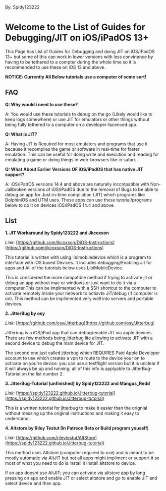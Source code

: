 By: Spidy123222
# Welcome to the List of Guides for Debugging/JIT on iOS/iPadOS 13+
This Page has List of Guides for Debugging and doing JIT on iOS/iPadOS 13+ but some of this can work in lower versions with less convinence by having to be tethered to a compter during the whole time so it is recommended to use these on iOS 13 and above.

**NOTICE: Currently All Below tutorials use a computer of some sort!**

## FAQ

**Q: Why would i need to use these?**

A: You would use these tutorials to debug on the go (Likely would like to keep logs somewhere) or use JIT for emulators or other things without being fully tethered to a computer on a developer liscenced app.

**Q: What is JIT?**

A: Having JIT is Required for most emulators and programs that use it because it recompiles the game or software in real-time for faster emulation. This can be useful for doing write and execution and reading for emulating a game or doing things in web-browsers like in safari.

**Q: What About Earlier Versions OF iOS/iPadOS that has native JIT support?**

A: iOS/iPadOS versions 14.4 and above are naturally incompatible with Non-Jailbroken versions of iOS/iPadOS due to the removal of Bugs to be able to debug an app for Just-in-time compilation (JIT) which programs like DolphiniOS and UTM uses. These apps can use these tutorial/programs below to do it on devices iOS/iPadOS 14.4 and above.


## List

**1. JIT Workaround by Spidy123222 and Jkcoxson**

_Link:_ [https://github.com/jkcoxson/DiOS-Instructions](https://github.com/jkcoxson/DiOS-Instructions)

This tutorial is written with using libimobiledevice which is a program to interface with iOS based Devices. It includes debugging/Enabling Jit for apps and All of the tutorials below uses LibiMobileDevice. 

This is considered the more compatible method if trying to activate jit or debug an app without mac or windows or just want to do it via a computer.This can be implimented with a SSH shortcut to the computer to activate remotely inside your network to actiavte JIT/debug (if computer is on). This method can be implimented very well into servers and portable devices.


**2. JitterBug by osy**

_Link:_ [https://github.com/osy/Jitterbug](https://github.com/osy/Jitterbug)

Jitterbug is a iOS/iPad app that can debug/enable JIT via apple devices. There are few methods being jitterbug lite allowing to activate JIT with a second device to debug the main device for JIT. 

The second one just called jitterbug which REQUIRES Paid Apple Developer account to use which creates a vpn to route to the device your on to activate on you're device. you can use a testflight version but it is unclear if it will always be up and running. all of this info is applyable to JitterBug-Tutorial on the list number 2.


**3. JitterBug-Tutorial (unfinished) by Spidy123222 and Mangus_Redd**

_Link:_ [https://spidy123222.github.io/Jitterbug-tutorial](https://spidy123222.github.io/Jitterbug-tutorial)

This is a written tutorial for jitterbug to make it easier than the orignial without messing up the original instructions and making it easy to understand.


**4. Altstore by Riley Testut (In Patreon Beta or Build program youself)**

_Link:_ [https://github.com/rileytestut/AltStore](https://spidy123222.github.io/Jitterbug-tutorial)

This method uses Altstore (computer required to use) and is meant to be mostly automatic via AltJIT but not all apps might impliment or support it so most of what you need to do is install it install altstore to device.

If an app doesnt use AltJIT; you can activate via altstore app by long pressing on app and enable JIT or select altstore and go to enable JIT and select device and then app.
